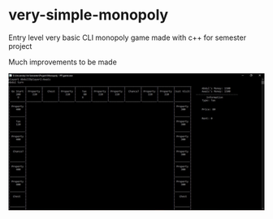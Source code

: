 # very-simple-monopoly
Entry level very basic CLI monopoly game made with c++ for semester project

Much improvements to be made

![Settings Page](https://github.com/abdulhyie/very-simple-monopoly/blob/main/imgs/01.JPG?raw=true)
